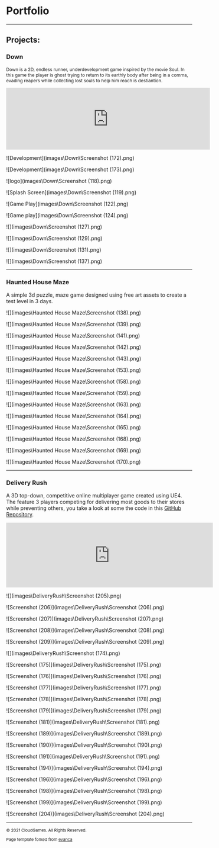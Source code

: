 # Portfolio

---

## Projects: 

### Down
<p style="font-size:12px"> Down is a 2D, endless runner, underdevelopment game inspired by the movie Soul. In this game the player is ghost trying to return to its earthly body after being in a comma, evading reapers while collecting lost souls to help him reach is destiantion.  </p>

<iframe frameborder="0" src="https://itch.io/embed/1143077" width="552" height="167"><a href="https://cloudemgames.itch.io/down">Down by CloudGames</a></iframe>



![Development](images\Down\Screenshot (172).png)

![Development](images\Down\Screenshot (173).png)

![logo](images\Down\Screenshot (118).png)

![Splash Screen](images\Down\Screenshot (119).png)

![Game Play](images\Down\Screenshot (122).png)

![Game play](images\Down\Screenshot (124).png)

![](images\Down\Screenshot (127).png)

![](images\Down\Screenshot (129).png)

![](images\Down\Screenshot (131).png)

![](images\Down\Screenshot (137).png)







---

### Haunted  House Maze

A simple 3d puzzle, maze game designed using free art assets to create a test level in 3 days.

![](images\Haunted House Maze\Screenshot (138).png)

![](images\Haunted House Maze\Screenshot (139).png)

![](images\Haunted House Maze\Screenshot (141).png)

![](images\Haunted House Maze\Screenshot (142).png)

![](images\Haunted House Maze\Screenshot (143).png)

![](images\Haunted House Maze\Screenshot (153).png)

![](images\Haunted House Maze\Screenshot (158).png)

![](images\Haunted House Maze\Screenshot (159).png)

![](images\Haunted House Maze\Screenshot (163).png)

![](images\Haunted House Maze\Screenshot (164).png)

![](images\Haunted House Maze\Screenshot (165).png)

![](images\Haunted House Maze\Screenshot (168).png)

![](images\Haunted House Maze\Screenshot (169).png)

![](images\Haunted House Maze\Screenshot (170).png)







---


### Delivery Rush

A 3D top-down, competitive online multiplayer game created using UE4. The feature 3 players competing for delivering most goods to their stores while preventing others, you take a look at some the code in this [GitHub Repository](https://github.com/eslamRabie/DRCodeSnippet).

<iframe frameborder="0" src="https://itch.io/embed/1109883?border_width=5" width="560" height="175"><a href="https://cloudemgames.itch.io/delivery-rush">Delivery Rush by CloudGames</a></iframe>





![](images\DeliveryRush\Screenshot (205).png)

![Screenshot (206)](images\DeliveryRush\Screenshot (206).png)

![Screenshot (207)](images\DeliveryRush\Screenshot (207).png)

![Screenshot (208)](images\DeliveryRush\Screenshot (208).png)

![Screenshot (209)](images\DeliveryRush\Screenshot (209).png)

![](images\DeliveryRush\Screenshot (174).png)

![Screenshot (175)](images\DeliveryRush\Screenshot (175).png)

![Screenshot (176)](images\DeliveryRush\Screenshot (176).png)

![Screenshot (177)](images\DeliveryRush\Screenshot (177).png)

![Screenshot (178)](images\DeliveryRush\Screenshot (178).png)

![Screenshot (179)](images\DeliveryRush\Screenshot (179).png)

![Screenshot (181)](images\DeliveryRush\Screenshot (181).png)

![Screenshot (189)](images\DeliveryRush\Screenshot (189).png)

![Screenshot (190)](images\DeliveryRush\Screenshot (190).png)

![Screenshot (191)](images\DeliveryRush\Screenshot (191).png)

![Screenshot (194)](images\DeliveryRush\Screenshot (194).png)

![Screenshot (196)](images\DeliveryRush\Screenshot (196).png)

![Screenshot (198)](images\DeliveryRush\Screenshot (198).png)

![Screenshot (199)](images\DeliveryRush\Screenshot (199).png)

![Screenshot (204)](images\DeliveryRush\Screenshot (204).png)

---

<p style="font-size:11px"> © 2021 CloudGames. All Rights Reserved.  </p>



<p style="font-size:11px">Page template forked from <a href="https://github.com/evanca/quick-portfolio">evanca</a></p>
